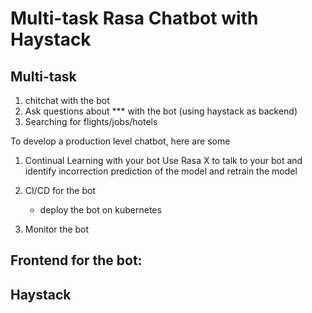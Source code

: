 # Multi-task Rasa Chatbot with Haystack

## Multi-task
1. chitchat with the bot
2. Ask questions about *** with the bot (using haystack as backend)
3. Searching for flights/jobs/hotels


To develop a production level chatbot, here are some 

1. Continual Learning with your bot
Use Rasa X to talk to your bot and identify incorrection prediction of the model and retrain the model


2. CI/CD for the bot
   - deploy the bot on kubernetes

3. Monitor the bot



## Frontend for the bot:


## Haystack




 
